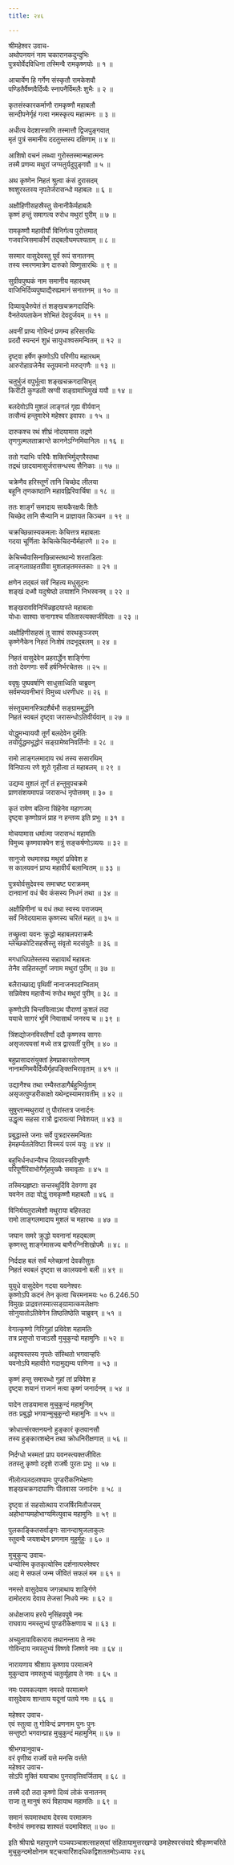 ```yaml
---
title: २४६

---
```

श्रीमहेश्वर उवाच-  
अथोपनयनं नाम चकारानकदुन्दुभिः  
पुत्रयोर्वेदविधिना तस्मिन्वै रामकृष्णयोः ॥ १ ॥


आचार्येण हि गर्गेण संस्कृतौ रामकेशवौ  
पण्डितैर्वैष्णवैर्दिव्यैः स्नापनैर्विमलैः शुभैः ॥ २ ॥


कृतसंस्कारकर्माणौ रामकृष्णौ महाबलौ  
सान्दीपनेर्गृहं गत्वा नमस्कृत्य महात्मनः ॥ ३ ॥


अधीत्य वेदशास्त्राणि तस्मात्तौ द्विजपुङ्गवात्  
मृतं पुत्रं समानीय ददतुस्तस्य दक्षिणाम् ॥ ४ ॥


आशिषो वचनं लब्ध्वा गुरोस्तस्मान्महात्मनः  
तस्मै प्रणम्य मथुरां जग्मतुर्यदुपुङ्गवौ ॥ ५ ॥


अथ कृष्णेन निहतं श्रुत्वा कंसं दुरासदम्  
श्वशुरस्तस्य नृपतेर्जरासन्धो महाबलः ॥ ६ ॥


अक्षौहिणीसहस्रैस्तु सेनानीकैर्महाबलैः  
कृष्णं हन्तुं समागत्य रुरोध मथुरां पुरीम् ॥ ७ ॥


रामकृष्णौ महावीर्यौ विनिर्गत्य पुरोत्तमात्  
गजवाजिसमाकीर्णं तद्बलौघमपश्यताम् ॥ ८ ॥


सस्मार वासुदेवस्तु पूर्वं रूपं सनातनम्  
तस्य स्मरणमात्रेण दारुको विष्णुसारथिः ॥ ९ ॥


सुग्रीवपुष्पकं नाम समानीय महारथम्  
वाजिभिर्दिव्यपुष्पाद्यैरुह्यमानं सनातनम् ॥ १० ॥


दिव्यायुधैरुपेतं तं शङ्खचक्रगदादिभिः  
वैनतेयपताकेन शोभितं देवदुर्जयम् ॥ ११ ॥


अवनीं प्राप्य गोविन्दं प्रणम्य हरिसारथिः  
प्रददौ स्यन्दनं शुभ्रं सायुधाश्वसमन्वितम् ॥ १२ ॥


दृष्ट्वा हर्षेण कृष्णोऽपि परिणीय महारथम्  
आरुरोहाग्रजेनैव स्तूयमानो मरुद्गणैः ॥ १३ ॥


चतुर्भुजं वपुर्भूत्वा शङ्खचक्रगदासिभृत्  
किरीटी कुण्डली स्रग्वी सङ्ग्रामाभिमुखं ययौ ॥ १४ ॥


बलदेवोऽपि मुशलं लाङ्गलं गृह्य वीर्यवान्  
तत्सैन्यं हन्तुमारेभे महेश्वर इवापरः ॥ १५ ॥


दारुकश्च रथं शीघ्रं नोदयामास तद्रणे  
तृणगुल्मलताक्रान्ते काननेऽग्निमिवानिलः ॥ १६ ॥


ततो गदाभिः परिघैः शक्तिभिर्मुद्गरैस्तथा  
तद्रथं छादयामासुर्जरासन्धस्य सैनिकाः ॥ १७ ॥


चक्रेणैव हरिस्तूर्णं तानि चिच्छेद लीलया  
बहूनि तृणकाष्ठानि महावह्निरिवार्चिषा ॥ १८ ॥


ततः शार्ङ्गं समादाय सायकैरक्षयैः शितैः  
चिच्छेद तानि सैन्यानि न प्राज्ञायत किञ्चन ॥ १९ ॥


चक्रच्छिन्नास्यकमलाः केचित्तत्र महाबलाः  
गदया चूर्णिताः केचित्केचिदन्यैर्महारणे ॥ २० ॥


केचिच्चैवासिनाछिन्नास्तथान्ये शरताडिताः  
लाङ्गलाग्रहतग्रीवा मुशलाहतमस्तकाः ॥ २१ ॥


क्षणेन तद्बलं सर्वं निहत्य मधुसूदनः  
शङ्खं दध्मौ यदुश्रेष्ठो लयाशनि निभस्वनम् ॥ २२ ॥


शङ्खरावविनिर्भिन्नहृदयास्ते महाबलाः  
योधाः साश्वाः सनागाश्च पतितास्त्यक्तजीविताः ॥ २३ ॥


अक्षौहिणीसहस्रं तु साश्वं सरथकुञ्जरम्  
कृष्णेनैकेन निहतं निःशेषं तदभूद्बलम् ॥ २४ ॥


निहतं वासुदेवेन प्रहरार्द्धेन शार्ङ्गिणा  
ततो देवगणाः सर्वे हर्षनिर्भरचेतसः ॥ २५ ॥


ववृषुः पुष्पवर्षाणि साधुसाध्विति चाब्रुवन्  
सर्वमप्यवनीभारं विमुच्य धरणीधरः ॥ २६ ॥


संस्तूयमानस्त्रिदशैर्बभौ सङ्ग्राममूर्द्धनि  
निहतं स्वबलं दृष्ट्वा जरासन्धोऽतिवीर्यवान् ॥ २७ ॥


योद्धुमभ्याययौ तूर्णं बलदेवेन दुर्मतिः  
तयोर्युद्धमभूद्धोरं सङ्ग्रामेष्वनिवर्तिनोः ॥ २८ ॥


रामो लाङ्गलमादाय रथं तस्य ससारथिम्  
विनिपात्य रणे शूरो गृहीत्वा तं महाबलम् ॥ २९ ॥


उद्यम्य मुशलं तूर्णं तं हन्तुमुपचक्रमे  
प्राणसंशयमापन्नं जरासन्धं नृपोत्तमम् ॥ ३० ॥


कृतं रामेण बलिना सिंहेनेव महागजम्  
दृष्ट्वा कृष्णोग्रजं प्राह न हन्तव्य इति प्रभुः ॥ ३१ ॥


मोचयामास धर्मात्मा जरासन्धं महामतिः  
विमुच्य कृष्णवाक्येन शत्रुं सङ्कर्षणोऽव्ययः ॥ ३२ ॥


सानुजो रथमारुह्य मथुरां प्रविवेश ह  
स कालयवनं प्राप्य महावीर्यं बलान्वितम् ॥ ३३ ॥


पुत्रयोर्वसुदेवस्य समाचष्ट पराक्रमम्  
दानवानां वधं चैव कंसस्य निधनं तथा ॥ ३४ ॥


अक्षौहिणीनां च वधं तथा स्वस्य पराजयम्  
सर्वं निवेदयामास कृष्णस्य चरितं महत् ॥ ३५ ॥


तच्छ्रुत्वा यवनः क्रुद्धो महाबलपराक्रमैः  
म्लेच्छकोटिसहस्रैस्तु संवृतो मदसंयुतैः ॥ ३६ ॥


मगधाधिपतेस्तस्य सहायार्थं महाबलः  
तेनैव सहितस्तूर्णं जगाम मथुरां पुरीम् ॥ ३७ ॥


बलैराच्छाद्य पृथिवीं नानाजनपदान्विताम्  
सन्निवेश्य महासैन्यं रुरोध मथुरां पुरीम् ॥ ३८ ॥


कृष्णोऽपि चिन्तयित्वाऽथ पौराणां कुशलं तदा  
ययाचे सागरं भूमिं निवासार्थं जनस्य च ॥ ३९ ॥


त्रिंशद्योजनविस्तीर्णां ददौ कृष्णस्य सागरः  
असृजत्पयसां मध्ये तत्र द्वारवतीं पुरीम् ॥ ४० ॥


बहुप्रासादसंयुक्तां हेमप्राकारतोरणाम्  
नानामणिमयैर्दिव्यैर्गृहपङ्क्तिभिरावृताम् ॥ ४१ ॥


उद्यानैश्च तथा रम्यैस्तडागैर्बहुभिर्युताम्  
असृजत्पुण्डरीकाक्षो यथेन्द्रस्यामरावतीम् ॥ ४२ ॥


सुषुप्तान्मथुरायां तु पौरांस्तत्र जनार्दनः  
उद्धृत्य सहसा रात्रौ द्वारावत्यां निवेशयत् ॥ ४३ ॥


प्रबुद्धास्ते जनाः सर्वे पुत्रदारसमन्विताः  
हेमहर्म्यतलेविष्टा विस्मयं परमं ययुः ॥ ४४ ॥


बहुभिर्धनधान्यैश्च दिव्यवस्त्रविभूषणैः  
परिपूर्णैरिवाभोगैर्गृहमुख्यैः समावृताः ॥ ४५ ॥


तस्मिन्प्रहृष्टाः सन्तस्थुर्दिवि देवगणा इव  
यवनेन तदा योद्धुं रामकृष्णौ महाबलौ ॥ ४६ ॥


विनिर्ययतुरात्मेशौ मथुराया बहिस्तदा  
रामो लाङ्गलमादाय मुशलं च महारथः ॥ ४७ ॥


जघान समरे क्रुद्धो यवनानां महद्बलम्  
कृष्णस्तु शार्ङ्गमासज्य बाणैरग्निशिखोपमैः ॥ ४८ ॥


निर्ददाह बलं सर्वं म्लेच्छानां देवकीसुतः  
निहतं स्वबलं दृष्ट्वा स कालयवनो बली ॥ ४९ ॥


युयुधे वासुदेवेन गदया यवनेश्वरः  
कृष्णोऽपि कदनं तेन कृत्वा चिरमनामयः ५० 6.246.50  
विमुखः प्राद्रवत्तस्मात्सङ्ग्रामात्कमलेक्षणः  
सोनुयातोऽतिवेगेन तिष्ठतिष्ठेति चाब्रुवन् ॥ ५१ ॥


वेगात्कृष्णो गिरिगुहां प्रविवेश महामतिः  
तत्र प्रसुप्तो राजाऽसौ मुचुकुन्दो महामुनिः ॥ ५२ ॥


अदृश्यस्तस्य नृपतेः संस्थितो भगवान्हरिः  
यवनोऽपि महावीरो गदामुद्यम्य पाणिना ॥ ५३ ॥


कृष्णं हन्तु समारब्धो गुहां तां प्रविवेश ह  
दृष्ट्वा शयानं राजानं मत्वा कृष्णं जनार्दनम् ॥ ५४ ॥


पादेन ताडयामास मुचुकुन्दं महामुनिम्  
ततः प्रबुद्धो भगवान्मुचुकुन्दो महामुनिः ॥ ५५ ॥


क्रोधात्संरक्तनयनो हुङ्कारं कृतवानसौ  
तस्य हुङ्कारशब्देन तथा क्रोधनिरीक्षणात् ॥ ५६ ॥


निर्दग्धो भस्मतां प्राप यवनस्त्यक्तजीवितः  
ततस्तु कृष्णो ददृशे राजर्षेः पुरतः प्रभुः ॥ ५७ ॥


नीलोत्पलदलश्यामः पुण्डरीकनिभेक्षणः  
शङ्खचक्रगदापाणिः पीतवासा जनार्दनः ॥ ५८ ॥


दृष्ट्वा तं सहसोत्थाय राजर्षिरमितौजसम्  
अहोभाग्यमहोभाग्यमित्युवाच महामुनिः ॥ ५९ ॥


पुलकाङ्कितसर्वाङ्गः सानन्दाश्रुजलाकुलः  
स्तुवन्वै जयशब्देन प्रणनाम मुहुर्मुहुः ॥ ६० ॥


मुचुकुन्द उवाच-  
धन्योस्मि कृतकृत्योस्मि दर्शनात्परमेश्वर  
अद्य मे सफलं जन्म जीवितं सफलं मम ॥ ६१ ॥


नमस्ते वासुदेवाय जगन्नाथाय शार्ङ्गिणे  
दामोदराय देवाय तेजसां निधये नमः ॥ ६२ ॥


अधोक्षजाय हरये नृसिंहवपुषे नमः  
राघवाय नमस्तुभ्यं पुण्डरीकेक्षणाय च ॥ ६३ ॥


अच्युतायाविकाराय तथानन्ताय ते नमः  
गोविन्दाय नमस्तुभ्यं विष्णवे जिष्णवे नमः ॥ ६४ ॥


नारायणाय श्रीशाय कृष्णाय परमात्मने  
मुकुन्दाय नमस्तुभ्यं चतुर्व्यूहाय ते नमः ॥ ६५ ॥


नमः परमकल्याण नमस्ते परमात्मने  
वासुदेवाय शान्ताय यदूनां पतये नमः ॥ ६६ ॥


महेश्वर उवाच-  
एवं स्तुत्वा तु गोविन्दं प्रणनाम पुनः पुनः  
सन्तुष्टो भगवान्प्राह मुचुकुन्दं महामुनिम् ॥ ६७ ॥


श्रीभगवानुवाच-  
वरं वृणीष्व राजर्षे यत्ते मनसि वर्त्तते  
महेश्वर उवाच-  
सोऽपि मुक्तिं ययाचाथ पुनरावृत्तिवर्जिताम् ॥ ६८ ॥


तस्मै ददौ तदा कृष्णो दिव्यं लोकं सनातनम्  
राजा तु मानुषं रूपं विहायाथ महामतिः ॥ ६९ ॥


समानं रूपमास्थाय देवस्य परमात्मनः  
वैनतेयं समारुह्य शाश्वतं पदमाविशत् ॥ ७० ॥


इति श्रीपाद्मे महापुराणे पञ्चपञ्चाशत्साहस्र्यां संहितायामुत्तरखण्डे उमाहेश्वरसंवादे श्रीकृष्णचरिते मुचुकुन्दमोक्षोनाम षट्चत्वारिंशदधिकद्विशततमोऽध्यायः २४६